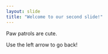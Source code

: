 ```yaml
---
layout: slide
title: "Welcome to our second slide!"
---
```

Paw patrols are cute.

Use the left arrow to go back!
